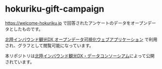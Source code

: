 # hokuriku-gift-campaign

<https://welcome-hokuriku.jp> で回答されたアンケートのデータをオープンデータとしたものです。

[北陸インバウンド観光DX オープンデータ可視化ウェブアプリケーション](https://hokuriku-inbound-kanko.github.io/hokuriku-inbound-kanko-visualization/) で利用され、グラフとして閲覧可能になっています。

本リポジトリは[北陸インバウンド観光DX・データコンソーシアム](https://github.com/hokuriku-inbound-kanko)によって公開されています。
